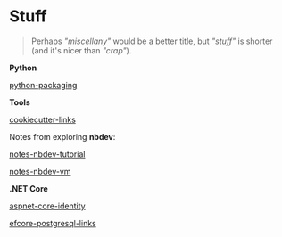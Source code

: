 # Stuff

> Perhaps *"miscellany"* would be a better title, but *"stuff"* is shorter (and it's nicer than *"crap"*).

**Python**

[python-packaging](python-packaging.md)

**Tools**

[cookiecutter-links](cookiecutter-links.md)

Notes from exploring **nbdev**:

[notes-nbdev-tutorial](notes-nbdev-tutorial.md)

[notes-nbdev-vm](notes-nbdev-vm.md)

**.NET Core**

[aspnet-core-identity](aspnet-core-identity.md)

[efcore-postgresql-links](efcore-postgresql-links.md)
